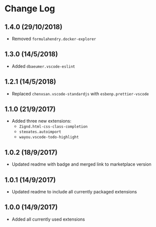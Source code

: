 # Change Log

## 1.4.0 (29/10/2018)

* Removed `formulahendry.docker-explorer`

## 1.3.0 (14/5/2018)

* Added `dbaeumer.vscode-eslint`

## 1.2.1 (14/5/2018)

* Replaced `chenxsan.vscode-standardjs` with `esbenp.prettier-vscode`

## 1.1.0 (21/9/2017)

* Added three new extensions:
  * `Zignd.html-css-class-completion`
  * `steoates.autoimport`
  * `wayou.vscode-todo-highlight`

## 1.0.2 (18/9/2017)

* Updated readme with badge and merged link to marketplace version

## 1.0.1 (14/9/2017)

* Updated readme to include all currently packaged extensions

## 1.0.0 (14/9/2017)

* Added all currently used extensions
